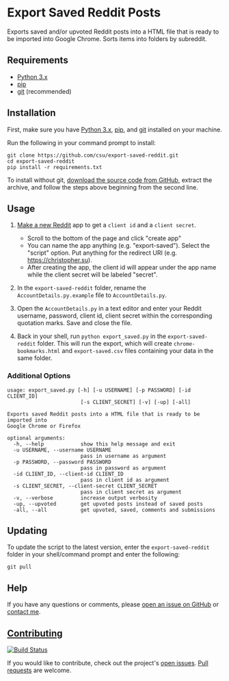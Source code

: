# Export Saved Reddit Posts

Exports saved and/or upvoted Reddit posts into a HTML file that is ready to be imported into Google Chrome. Sorts items into folders by subreddit.

## Requirements
* [Python 3.x](https://www.python.org/downloads/)
* [pip](https://pip.pypa.io/en/stable/installing/)
* [git](https://git-scm.com/book/en/v2/Getting-Started-Installing-Git) (recommended) 

## Installation

First, make sure you have [Python 3.x](https://www.python.org/downloads/), [pip](https://pip.pypa.io/en/stable/installing/), and [git](https://git-scm.com/book/en/v2/Getting-Started-Installing-Git) installed on your machine.

Run the following in your command prompt to install:

    git clone https://github.com/csu/export-saved-reddit.git
    cd export-saved-reddit
    pip install -r requirements.txt

To install without git, [download the source code from GitHub](https://github.com/csu/export-saved-reddit/archive/master.zip), extract the archive, and follow the steps above beginning from the second line.

## Usage
1. [Make a new Reddit](https://www.reddit.com/prefs/apps) app to get a `client id` and a `client secret`.

    - Scroll to the bottom of the page and click "create app"
    - You can name the app anything (e.g. "export-saved"). Select the "script" option. Put anything for the redirect URI (e.g. https://christopher.su).
    - After creating the app, the client id will appear under the app name while the client secret will be labeled "secret".

2. In the `export-saved-reddit` folder, rename the `AccountDetails.py.example` file to `AccountDetails.py`.
3. Open the `AccountDetails.py` in a text editor and enter your Reddit username, password, client id, client secret within the corresponding quotation marks. Save and close the file.
4. Back in your shell, run `python export_saved.py` in the `export-saved-reddit` folder. This will run the export, which will create `chrome-bookmarks.html` and `export-saved.csv` files containing your data in the same folder.

### Additional Options

    usage: export_saved.py [-h] [-u USERNAME] [-p PASSWORD] [-id CLIENT_ID]
                            [-s CLIENT_SECRET] [-v] [-up] [-all]

    Exports saved Reddit posts into a HTML file that is ready to be imported into
    Google Chrome or Firefox

    optional arguments:
      -h, --help            show this help message and exit
      -u USERNAME, --username USERNAME
                            pass in username as argument
      -p PASSWORD, --password PASSWORD
                            pass in password as argument
      -id CLIENT_ID, --client-id CLIENT_ID
                            pass in client id as argument
      -s CLIENT_SECRET, --client-secret CLIENT_SECRET
                            pass in client secret as argument
      -v, --verbose         increase output verbosity
      -up, --upvoted        get upvoted posts instead of saved posts
      -all, --all           get upvoted, saved, comments and submissions

## Updating
To update the script to the latest version, enter the `export-saved-reddit` folder in your shell/command prompt and enter the following:

    git pull

## Help
If you have any questions or comments, please [open an issue on GitHub](https://github.com/csu/export-saved-reddit/issues) or [contact me](https://christopher.su/about/).

## [Contributing](https://github.com/csu/export-saved-reddit/blob/master/CONTRIBUTORS.md)
[![Build Status](https://travis-ci.org/csu/export-saved-reddit.svg?branch=master)](https://travis-ci.org/csu/export-saved-reddit)

If you would like to contribute, check out the project's [open issues](https://github.com/csu/export-saved-reddit/issues). [Pull requests](https://github.com/csu/export-saved-reddit/pulls) are welcome.

